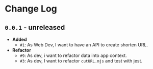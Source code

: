# Change Log

## `0.0.1` - unreleased

- **Added**
  - `#1`: As Web Dev, I want to have an API to create shorten URL.
- **Refactor**
  - `#9`: As dev, i want to refactor data into app context.
  - `#3`: As dev, I want to refactor `cutURL.mjs` and test with jest.

